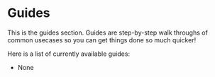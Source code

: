 # Guides

This is the guides section. Guides are step-by-step walk throughs of common usecases so you can get things done so much quicker!

Here is a list of currently available guides:

- None

